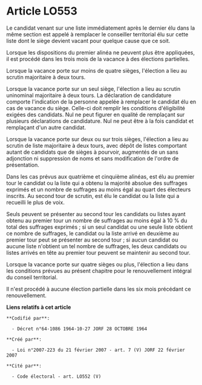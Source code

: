# Article LO553

Le candidat venant sur une liste immédiatement après le dernier élu dans la même section est appelé à remplacer le conseiller
territorial élu sur cette liste dont le siège devient vacant pour quelque cause que ce soit.

Lorsque les dispositions du premier alinéa ne peuvent plus être appliquées, il est procédé dans les trois mois de la vacance
à des élections partielles.

Lorsque la vacance porte sur moins de quatre sièges, l'élection a lieu au scrutin majoritaire à deux tours.

Lorsque la vacance porte sur un seul siège, l'élection a lieu au scrutin uninominal majoritaire à deux tours. La déclaration
de candidature comporte l'indication de la personne appelée à remplacer le candidat élu en cas de vacance du siège. Celle-ci
doit remplir les conditions d'éligibilité exigées des candidats. Nul ne peut figurer en qualité de remplaçant sur plusieurs
déclarations de candidature. Nul ne peut être à la fois candidat et remplaçant d'un autre candidat.

Lorsque la vacance porte sur deux ou sur trois sièges, l'élection a lieu au scrutin de liste majoritaire à deux tours, avec
dépôt de listes comportant autant de candidats que de sièges à pourvoir, augmentés de un sans adjonction ni suppression de
noms et sans modification de l'ordre de présentation.

Dans les cas prévus aux quatrième et cinquième alinéas, est élu au premier tour le candidat ou la liste qui a obtenu la
majorité absolue des suffrages exprimés et un nombre de suffrages au moins égal au quart des électeurs inscrits. Au second
tour de scrutin, est élu le candidat ou la liste qui a recueilli le plus de voix.

Seuls peuvent se présenter au second tour les candidats ou listes ayant obtenu au premier tour un nombre de suffrages au
moins égal à 10 % du total des suffrages exprimés ; si un seul candidat ou une seule liste obtient ce nombre de suffrages, le
candidat ou la liste arrivé en deuxième au premier tour peut se présenter au second tour ; si aucun candidat ou aucune liste
n'obtient un tel nombre de suffrages, les deux candidats ou listes arrivés en tête au premier tour peuvent se maintenir au
second tour.

Lorsque la vacance porte sur quatre sièges ou plus, l'élection a lieu dans les conditions prévues au présent chapitre pour le
renouvellement intégral du conseil territorial.

Il n'est procédé à aucune élection partielle dans les six mois précédant ce renouvellement.

**Liens relatifs à cet article**

	**Codifié par**:

	  - Décret n°64-1086 1964-10-27 JORF 28 OCTOBRE 1964

	**Créé par**:

	  - Loi n°2007-223 du 21 février 2007 - art. 7 (V) JORF 22 février 2007

	**Cité par**:

	  - Code électoral - art. LO552 (V)
